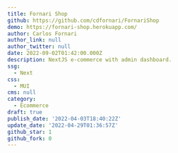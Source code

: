 ```yaml
---
title: Fornari Shop
github: https://github.com/cdfornari/FornariShop
demo: https://fornari-shop.herokuapp.com/
author: Carlos Fornari
author_link: null
author_twitter: null
date: 2022-09-02T01:42:00.000Z
description: NextJS e-commerce with admin dashboard.
ssg:
  - Next
css:
  - MUI
cms: null
category:
  - Ecommerce
draft: true
publish_date: '2022-04-03T18:40:22Z'
update_date: '2022-04-29T01:36:57Z'
github_star: 1
github_fork: 0
---
```

